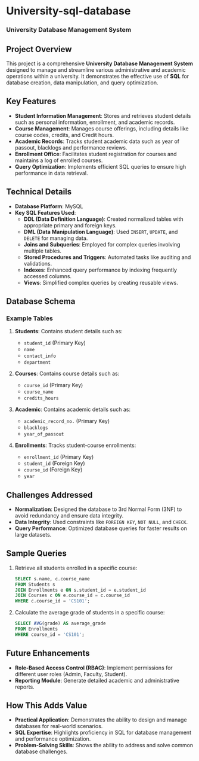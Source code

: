 # University-sql-database

### University Database Management System

## Project Overview
This project is a comprehensive **University Database Management System** designed to manage and streamline various administrative and academic operations within a university. It demonstrates the effective use of **SQL** for database creation, data manipulation, and query optimization.

## Key Features
- **Student Information Management**: Stores and retrieves student details such as personal information, enrollment, and academic records.
- **Course Management**: Manages course offerings, including details like course codes, credits, and Credit hours.
- **Academic Records**: Tracks student academic data such as year of passout, blacklogs and performance reviews.
- **Enrollment Office**: Facilitates student registration for courses and maintains a log of enrolled courses.
- **Query Optimization**: Implements efficient SQL queries to ensure high performance in data retrieval.

## Technical Details
- **Database Platform**: MySQL 
- **Key SQL Features Used**:
  - **DDL (Data Definition Language)**: Created normalized tables with appropriate primary and foreign keys.
  - **DML (Data Manipulation Language)**: Used `INSERT`, `UPDATE`, and `DELETE` for managing data.
  - **Joins and Subqueries**: Employed for complex queries involving multiple tables.
  - **Stored Procedures and Triggers**: Automated tasks like auditing and validations.
  - **Indexes**: Enhanced query performance by indexing frequently accessed columns.
  - **Views**: Simplified complex queries by creating reusable views.

## Database Schema
### Example Tables
1. **Students**: Contains student details such as:
   - `student_id` (Primary Key)
   - `name`
   - `contact_info`
   - `department`

2. **Courses**: Contains course details such as:
   - `course_id` (Primary Key)
   - `course_name`
   - `credits_hours`

3. **Academic**: Contains academic details such as:
   - `academic_record_no.` (Primary Key)
   - `blacklogs`
   - `year_of_passout`

4. **Enrollments**: Tracks student-course enrollments:
   - `enrollment_id` (Primary Key)
   - `student_id` (Foreign Key)
   - `course_id` (Foreign Key)
   - `year`

## Challenges Addressed
- **Normalization**: Designed the database to 3rd Normal Form (3NF) to avoid redundancy and ensure data integrity.
- **Data Integrity**: Used constraints like `FOREIGN KEY`, `NOT NULL`, and `CHECK`.
- **Query Performance**: Optimized database queries for faster results on large datasets.

## Sample Queries
1. Retrieve all students enrolled in a specific course:
   ```sql
   SELECT s.name, c.course_name
   FROM Students s
   JOIN Enrollments e ON s.student_id = e.student_id
   JOIN Courses c ON e.course_id = c.course_id
   WHERE c.course_id = 'CS101';
   ```
2. Calculate the average grade of students in a specific course:
   ```sql
   SELECT AVG(grade) AS average_grade
   FROM Enrollments
   WHERE course_id = 'CS101';
   ```

## Future Enhancements
- **Role-Based Access Control (RBAC)**: Implement permissions for different user roles (Admin, Faculty, Student).
- **Reporting Module**: Generate detailed academic and administrative reports.


## How This Adds Value
- **Practical Application**: Demonstrates the ability to design and manage databases for real-world scenarios.
- **SQL Expertise**: Highlights proficiency in SQL for database management and performance optimization.
- **Problem-Solving Skills**: Shows the ability to address and solve common database challenges.
